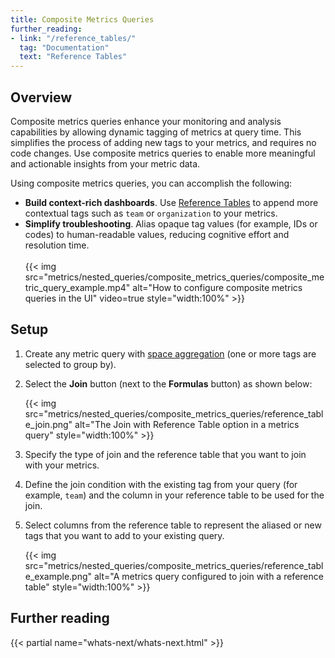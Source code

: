 ```yaml
---
title: Composite Metrics Queries
further_reading:
- link: "/reference_tables/"
  tag: "Documentation"
  text: "Reference Tables"
---
```


## Overview

Composite metrics queries enhance your monitoring and analysis capabilities by allowing dynamic tagging of metrics at query time. This simplifies the process of adding new tags to your metrics, and requires no code changes. Use composite metrics queries to enable more meaningful and actionable insights from your metric data.

Using composite metrics queries, you can accomplish the following:

- **Build context-rich dashboards**. Use [Reference Tables][1] to append more contextual tags such as `team` or `organization` to your metrics.
- **Simplify troubleshooting**. Alias opaque tag values (for example, IDs or codes) to human-readable values, reducing cognitive effort and resolution time.<br /><br />
   {{< img src="metrics/nested_queries/composite_metrics_queries/composite_metric_query_example.mp4" alt="How to configure composite metrics queries in the UI" video=true style="width:100%" >}}

## Setup

1. Create any metric query with [space aggregation][2] (one or more tags are selected to group by).
2. Select the **Join** button (next to the **Formulas** button) as shown below:

   {{< img src="metrics/nested_queries/composite_metrics_queries/reference_table_join.png" alt="The Join with Reference Table option in a metrics query" style="width:100%" >}}

3. Specify the type of join and the reference table that you want to join with your metrics.
4. Define the join condition with the existing tag from your query (for example, `team`) and the column in your reference table to be used for the join.
5. Select columns from the reference table to represent the aliased or new tags that you want to add to your existing query.

   {{< img src="metrics/nested_queries/composite_metrics_queries/reference_table_example.png" alt="A metrics query configured to join with a reference table" style="width:100%" >}}

## Further reading

{{< partial name="whats-next/whats-next.html" >}}

[1]: /reference_tables/
[2]: /metrics/#space-aggregation
